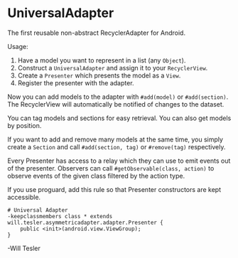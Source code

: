 # UniversalAdapter
The first reusable non-abstract RecyclerAdapter for Android.

Usage:

1. Have a model you want to represent in a list (any `Object`).
2. Construct a `UniversalAdapter` and assign it to your `RecyclerView`.
2. Create a `Presenter` which presents the model as a `View`.
3. Register the presenter with the adapter.

Now you can add models to the adapter with `#add(model)` or `#add(section)`. 
The RecyclerView will automatically be notified of changes to the dataset.
  
You can tag models and sections for easy retrieval. You can also get models by position.

If you want to add and remove many models at the same time, you simply create a 
`Section` and call `#add(section, tag)` or `#remove(tag)` respectively.

Every Presenter has access to a relay which they can use to emit events out of the presenter. Observers can call `#getObservable(class, action)` to observe events of the given class filtered by the action type.

If you use proguard, add this rule so that Presenter constructors are kept accessible.

```
# Universal Adapter
-keepclassmembers class * extends will.tesler.asymmetricadapter.adapter.Presenter {
    public <init>(android.view.ViewGroup);
}
```

-Will Tesler
